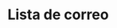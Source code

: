 ---
title: Lista de correo
type: page
layout: newsletter
description: Apúntate a la lista de correo y recibe artículos de calidad sobre frontend, contenido exclusivo, promociones y mucho más.
---